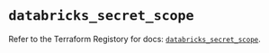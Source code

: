 # `databricks_secret_scope`

Refer to the Terraform Registory for docs: [`databricks_secret_scope`](https://registry.terraform.io/providers/databricks/databricks/1.26.0/docs/resources/secret_scope).
